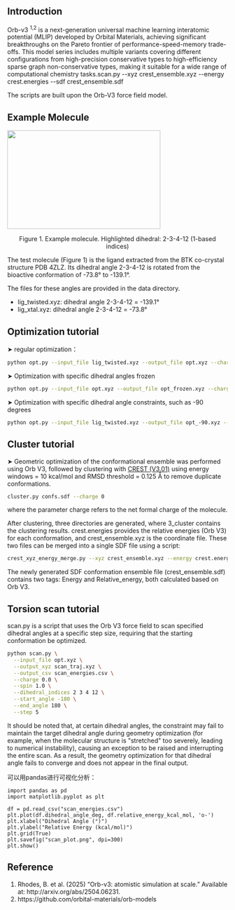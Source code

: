 ## Introduction
Orb-v3 <sup>1,2</sup> is a next-generation universal machine learning interatomic potential (MLIP) developed by Orbital Materials, achieving significant breakthroughs on the Pareto frontier of performance-speed-memory trade-offs. This model series includes multiple variants covering different configurations from high-precision conservative types to high-efficiency sparse graph non-conservative types, making it suitable for a wide range of computational chemistry tasks.scan.py --xyz crest_ensemble.xyz --energy crest.energies --sdf crest_ensemble.sdf

The scripts are built upon the Orb-V3 force field model.

## Example Molecule
<img src="http://blog.molcalx.com.cn/wp-content/uploads/2025/09/twisted_dihedral_angle-2-3-4-12-768x494.png" style="width:350px; height:225px;">
<p style="text-align:center;">Figure 1. Example molecule. Highlighted dihedral: 2-3-4-12 (1-based indices)</p>

<p>The test molecule (Figure 1) is the ligand extracted from the BTK co-crystal structure PDB 4ZLZ. Its dihedral angle 2-3-4-12 is rotated from the bioactive conformation of -73.8° to -139.1°.</p>
<p>The files for these angles are provided in the data directory.</p>
<ul>
<li>lig_twisted.xyz:  dihedral angle 2-3-4-12 = -139.1°</li>
<li>lig_xtal.xyz:  dihedral angle 2-3-4-12 = -73.8°</li>
</ul>

## Optimization tutorial
➤ regular optimization：
```bash
python opt.py --input_file lig_twisted.xyz --output_file opt.xyz --charge 0 --spin 1
```
➤ Optimization with specific dihedral angles frozen
```bash
python opt.py --input_file opt.xyz --output_file opt_frozen.xyz --charge 0 --spin 1 --dihedral_indices 2 3 4 12
```
➤ Optimization with specific dihedral angle constraints, such as -90 degrees
```bash
python opt.py --input_file lig_twisted.xyz --output_file opt_-90.xyz --charge 0 --spin 1 --dihedral_indices 2 3 4 12 --dihedral_angle -90
```
## Cluster tutorial
➤ Geometric optimization of the conformational ensemble was performed using Orb V3, followed by clustering with [CREST (V3.01)](https://github.com/crest-lab/crest)
using energy windows = 10 kcal/mol and RMSD threshold = 0.125 Å to remove duplicate conformations.
```bash
cluster.py confs.sdf --charge 0
```
<p>where the parameter charge refers to the net formal charge of the molecule.</p>
<p>After clustering, three directories are generated, where 3_cluster contains the clustering results. crest.energies provides the relative energies (Orb V3) for each conformation, and crest_ensemble.xyz is the coordinate file. These two files can be merged into a single SDF file using a script:</p>

```bash
crest_xyz_energy_merge.py --xyz crest_ensemble.xyz --energy crest.energies --sdf crest_ensemble.sdf
```

<p>The newly generated SDF conformation ensemble file (crest_ensemble.sdf) contains two tags: Energy and Relative_energy, both calculated based on Orb V3.</p>

## Torsion scan tutorial
<p>scan.py is a script that uses the Orb V3 force field to scan specified dihedral angles at a specific step size, requiring that the starting conformation be optimized.</p>

```bash
python scan.py \
  --input_file opt.xyz \
  --output_xyz scan_traj.xyz \
  --output_csv scan_energies.csv \
  --charge 0.0 \
  --spin 1.0 \
  --dihedral_indices 2 3 4 12 \
  --start_angle -180 \
  --end_angle 180 \
  --step 5
```

<p>It should be noted that, at certain dihedral angles, the constraint may fail to maintain the target dihedral angle during geometry optimization (for example, when the molecular structure is "stretched" too severely, leading to numerical instability), causing an exception to be raised and interrupting the entire scan. As a result, the geometry optimization for that dihedral angle fails to converge and does not appear in the final output.</p>

<p>可以用pandas进行可视化分析：</p>

```
import pandas as pd
import matplotlib.pyplot as plt

df = pd.read_csv("scan_energies.csv")
plt.plot(df.dihedral_angle_deg, df.relative_energy_kcal_mol, 'o-')
plt.xlabel("Dihedral Angle (°)")
plt.ylabel("Relative Energy (kcal/mol)")
plt.grid(True)
plt.savefig("scan_plot.png", dpi=300)
plt.show()
```

## Reference
<ol>
    <li>Rhodes, B. et al. (2025) “Orb-v3: atomistic simulation at scale.” Available at: http://arxiv.org/abs/2504.06231.</li>
    <li>https://github.com/orbital-materials/orb-models</li>
</ol>
